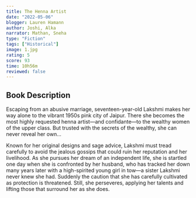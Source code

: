 ```yaml
---
title: The Henna Artist
date: "2022-05-06"
blogger: Lauren Hamann
author: Joshi, Alka
narrator: Mathan, Sneha
type: "Fiction"
tags: ["Historical"]
image: 1.jpg
rating: 5
score: 93
time: 10h56m
reviewed: false
---
```


## Book Description

Escaping from an abusive marriage, seventeen-year-old Lakshmi makes her way alone to the vibrant 1950s pink city of Jaipur. There she becomes the most highly requested henna artist—and confidante—to the wealthy women of the upper class. But trusted with the secrets of the wealthy, she can never reveal her own…

Known for her original designs and sage advice, Lakshmi must tread carefully to avoid the jealous gossips that could ruin her reputation and her livelihood. As she pursues her dream of an independent life, she is startled one day when she is confronted by her husband, who has tracked her down many years later with a high-spirited young girl in tow—a sister Lakshmi never knew she had. Suddenly the caution that she has carefully cultivated as protection is threatened. Still, she perseveres, applying her talents and lifting those that surround her as she does.
